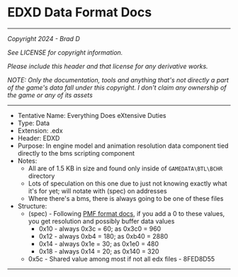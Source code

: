 # EDXD Data Format Docs

---

*Copyright 2024 - Brad D*

*See LICENSE for copyright information.*

*Please include this header and that license for any derivative works.*

*NOTE: Only the documentation, tools and anything that's not directly a part of the game's data fall under this copyright. I don't claim any ownership of the game or any of its assets*

---

* Tentative Name: Everything Does eXtensive Duties
* Type: Data
* Extension: .edx
* Header: EDXD
* Purpose: In engine model and animation resolution data component tied directly to the bms scripting component
* Notes:
	* All are of 1.5 KB in size and found only inside of `GAMEDATA\BTL\BCHR` directory
	* Lots of speculation on this one due to just not knowing exactly what it's for yet; will notate with (spec) on addresses
	* Where there's a bms, there is always going to be one of these files
* Structure:
	* (spec) - Following [PMF format docs](https://hitmen.c02.at/files/yapspd/psp_doc/chap26.html#sec26.8), if you add a 0 to these values, you get resolution and possibly buffer data values
		* 0x10 - always 0x3c = 60; as 0x3c0 = 960
		* 0x12 - always 0xb4 = 180; as 0xb40 = 2880
		* 0x14 - always 0x1e = 30; as 0x1e0 = 480
		* 0x18 - always 0x14 = 20; as 0x140 = 320
	* 0x5c - Shared value among most if not all edx files - 8FED8D55

---